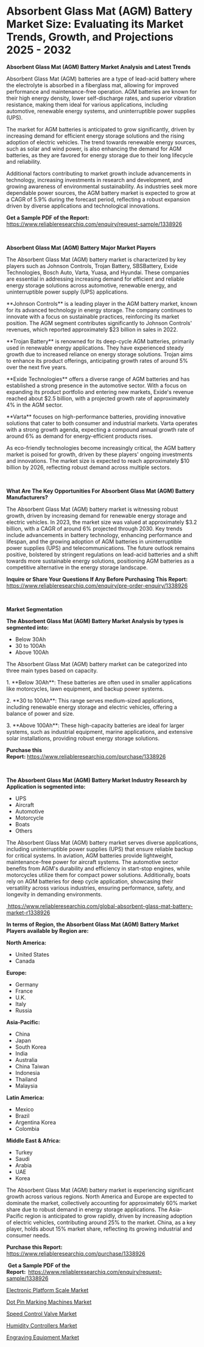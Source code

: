 <p><h1>Absorbent Glass Mat (AGM) Battery Market Size: Evaluating its Market Trends, Growth, and Projections 2025 - 2032</h1></p><p><strong>Absorbent Glass Mat (AGM) Battery Market Analysis and Latest Trends</strong></p>
<p><p>Absorbent Glass Mat (AGM) batteries are a type of lead-acid battery where the electrolyte is absorbed in a fiberglass mat, allowing for improved performance and maintenance-free operation. AGM batteries are known for their high energy density, lower self-discharge rates, and superior vibration resistance, making them ideal for various applications, including automotive, renewable energy systems, and uninterruptible power supplies (UPS).</p><p>The market for AGM batteries is anticipated to grow significantly, driven by increasing demand for efficient energy storage solutions and the rising adoption of electric vehicles. The trend towards renewable energy sources, such as solar and wind power, is also enhancing the demand for AGM batteries, as they are favored for energy storage due to their long lifecycle and reliability.</p><p>Additional factors contributing to market growth include advancements in technology, increasing investments in research and development, and growing awareness of environmental sustainability. As industries seek more dependable power sources, the AGM battery market is expected to grow at a CAGR of 5.9% during the forecast period, reflecting a robust expansion driven by diverse applications and technological innovations.</p></p>
<p><strong>Get a Sample PDF of the Report:&nbsp;</strong> <a href="https://www.reliableresearchiq.com/enquiry/request-sample/1338926?utm_campaign=1876&utm_medium=2&utm_source=Github&utm_content=ia&utm_term=28022025&utm_id=absorbent-glass-mat-agm-battery">https://www.reliableresearchiq.com/enquiry/request-sample/1338926</a></p>
<p>&nbsp;</p>
<p><strong>Absorbent Glass Mat (AGM) Battery Major Market Players</strong></p>
<p><p>The Absorbent Glass Mat (AGM) battery market is characterized by key players such as Johnson Controls, Trojan Battery, SBSBattery, Exide Technologies, Bosch Auto, Varta, Yuasa, and Hyundai. These companies are essential in addressing increasing demand for efficient and reliable energy storage solutions across automotive, renewable energy, and uninterruptible power supply (UPS) applications.</p><p>**Johnson Controls** is a leading player in the AGM battery market, known for its advanced technology in energy storage. The company continues to innovate with a focus on sustainable practices, reinforcing its market position. The AGM segment contributes significantly to Johnson Controls' revenues, which reported approximately $23 billion in sales in 2022. </p><p>**Trojan Battery** is renowned for its deep-cycle AGM batteries, primarily used in renewable energy applications. They have experienced steady growth due to increased reliance on energy storage solutions. Trojan aims to enhance its product offerings, anticipating growth rates of around 5% over the next five years. </p><p>**Exide Technologies** offers a diverse range of AGM batteries and has established a strong presence in the automotive sector. With a focus on expanding its product portfolio and entering new markets, Exide's revenue reached about $2.5 billion, with a projected growth rate of approximately 4% in the AGM sector.</p><p>**Varta** focuses on high-performance batteries, providing innovative solutions that cater to both consumer and industrial markets. Varta operates with a strong growth agenda, expecting a compound annual growth rate of around 6% as demand for energy-efficient products rises.</p><p>As eco-friendly technologies become increasingly critical, the AGM battery market is poised for growth, driven by these players' ongoing investments and innovations. The market size is expected to reach approximately $10 billion by 2026, reflecting robust demand across multiple sectors.</p></p>
<p>&nbsp;</p>
<p><strong>What Are The Key Opportunities For Absorbent Glass Mat (AGM) Battery Manufacturers?</strong></p>
<p><p>The Absorbent Glass Mat (AGM) battery market is witnessing robust growth, driven by increasing demand for renewable energy storage and electric vehicles. In 2023, the market size was valued at approximately $3.2 billion, with a CAGR of around 6% projected through 2030. Key trends include advancements in battery technology, enhancing performance and lifespan, and the growing adoption of AGM batteries in uninterruptible power supplies (UPS) and telecommunications. The future outlook remains positive, bolstered by stringent regulations on lead-acid batteries and a shift towards more sustainable energy solutions, positioning AGM batteries as a competitive alternative in the energy storage landscape.</p></p>
<p><strong>Inquire or Share Your Questions If Any Before Purchasing This Report:</strong> <a href="https://www.reliableresearchiq.com/enquiry/pre-order-enquiry/1338926?utm_campaign=1876&utm_medium=2&utm_source=Github&utm_content=ia&utm_term=28022025&utm_id=absorbent-glass-mat-agm-battery">https://www.reliableresearchiq.com/enquiry/pre-order-enquiry/1338926</a></p>
<p>&nbsp;</p>
<p><strong>Market Segmentation</strong></p>
<p><strong>The Absorbent Glass Mat (AGM) Battery Market Analysis by types is segmented into:</strong></p>
<p><ul><li>Below 30Ah</li><li>30 to 100Ah</li><li>Above 100Ah</li></ul></p>
<p><p>The Absorbent Glass Mat (AGM) battery market can be categorized into three main types based on capacity. </p><p>1. **Below 30Ah**: These batteries are often used in smaller applications like motorcycles, lawn equipment, and backup power systems.</p><p> </p><p>2. **30 to 100Ah**: This range serves medium-sized applications, including renewable energy storage and electric vehicles, offering a balance of power and size.</p><p>3. **Above 100Ah**: These high-capacity batteries are ideal for larger systems, such as industrial equipment, marine applications, and extensive solar installations, providing robust energy storage solutions.</p></p>
<p><strong>Purchase this Report:&nbsp;</strong><a href="https://www.reliableresearchiq.com/purchase/1338926?utm_campaign=1876&utm_medium=2&utm_source=Github&utm_content=ia&utm_term=28022025&utm_id=absorbent-glass-mat-agm-battery">https://www.reliableresearchiq.com/purchase/1338926</a></p>
<p>&nbsp;</p>
<p><strong>The Absorbent Glass Mat (AGM) Battery Market Industry Research by Application is segmented into:</strong></p>
<p><ul><li>UPS</li><li>Aircraft</li><li>Automotive</li><li>Motorcycle</li><li>Boats</li><li>Others</li></ul></p>
<p><p>The Absorbent Glass Mat (AGM) battery market serves diverse applications, including uninterruptible power supplies (UPS) that ensure reliable backup for critical systems. In aviation, AGM batteries provide lightweight, maintenance-free power for aircraft systems. The automotive sector benefits from AGM's durability and efficiency in start-stop engines, while motorcycles utilize them for compact power solutions. Additionally, boats rely on AGM batteries for deep cycle application, showcasing their versatility across various industries, ensuring performance, safety, and longevity in demanding environments.</p></p>
<p><a href="https://www.reliableresearchiq.com/global-absorbent-glass-mat-battery-market-r1338926?utm_campaign=1876&utm_medium=2&utm_source=Github&utm_content=ia&utm_term=28022025&utm_id=absorbent-glass-mat-agm-battery">&nbsp;https://www.reliableresearchiq.com/global-absorbent-glass-mat-battery-market-r1338926</a></p>
<p><strong>In terms of Region, the Absorbent Glass Mat (AGM) Battery Market Players available by Region are:</strong></p>
<p>
    <p> <strong> North America: </strong>
        <ul>
            <li>United States</li>
            <li>Canada</li>
        </ul>
        </p> 
    <p> <strong> Europe: </strong>
        <ul>
            <li>Germany</li>
            <li>France</li>
            <li>U.K.</li>
            <li>Italy</li>
            <li>Russia</li>
        </ul>
        </p> 
    <p> <strong> Asia-Pacific: </strong>
        <ul>
            <li>China</li>
            <li>Japan</li>
            <li>South Korea</li>
            <li>India</li>
            <li>Australia</li>
            <li>China Taiwan</li>
            <li>Indonesia</li>
            <li>Thailand</li>
            <li>Malaysia</li>
        </ul>
        </p> 
    <p> <strong> Latin America: </strong>
        <ul>
            <li>Mexico</li>
            <li>Brazil</li>
            <li>Argentina Korea</li>
            <li>Colombia</li>
        </ul>
        </p> 
    <p> <strong> Middle East & Africa: </strong>
        <ul>
            <li>Turkey</li>
            <li>Saudi</li>
            <li>Arabia</li>
            <li>UAE</li>
            <li>Korea</li>
        </ul>
    </p>
    </p>
<p><p>The Absorbent Glass Mat (AGM) battery market is experiencing significant growth across various regions. North America and Europe are expected to dominate the market, collectively accounting for approximately 60% market share due to robust demand in energy storage applications. The Asia-Pacific region is anticipated to grow rapidly, driven by increasing adoption of electric vehicles, contributing around 25% to the market. China, as a key player, holds about 15% market share, reflecting its growing industrial and consumer needs.</p></p>
<p><strong>Purchase this Report: </strong><a href="https://www.reliableresearchiq.com/purchase/1338926?utm_campaign=1876&utm_medium=2&utm_source=Github&utm_content=ia&utm_term=28022025&utm_id=absorbent-glass-mat-agm-battery">https://www.reliableresearchiq.com/purchase/1338926</a></p>
<p>&nbsp;<strong>Get a Sample PDF of the Report:&nbsp;&nbsp;</strong><a href="https://www.reliableresearchiq.com/enquiry/request-sample/1338926?utm_campaign=1876&utm_medium=2&utm_source=Github&utm_content=ia&utm_term=28022025&utm_id=absorbent-glass-mat-agm-battery">https://www.reliableresearchiq.com/enquiry/request-sample/1338926</a></p>
<p><strong></strong></p>
<p><p><a href="https://github.com/mateyappiazo/Market-Research-Report-List-1/blob/main/electronic-platform-scale-market.md?utm_campaign=1876&utm_medium=2&utm_source=Github&utm_content=ia&utm_term=28022025&utm_id=absorbent-glass-mat-agm-battery">Electronic Platform Scale Market</a></p><p><a href="https://github.com/voetzeszuh/Market-Research-Report-List-1/blob/main/dot-pin-marking-machines-market.md?utm_campaign=1876&utm_medium=2&utm_source=Github&utm_content=ia&utm_term=28022025&utm_id=absorbent-glass-mat-agm-battery">Dot Pin Marking Machines Market</a></p><p><a href="https://github.com/gunbybeahmg1/Market-Research-Report-List-1/blob/main/speed-control-valve-market.md?utm_campaign=1876&utm_medium=2&utm_source=Github&utm_content=ia&utm_term=28022025&utm_id=absorbent-glass-mat-agm-battery">Speed Control Valve Market</a></p><p><a href="https://github.com/eissaebanye3/Market-Research-Report-List-1/blob/main/humidity-controllers-market.md?utm_campaign=1876&utm_medium=2&utm_source=Github&utm_content=ia&utm_term=28022025&utm_id=absorbent-glass-mat-agm-battery">Humidity Controllers Market</a></p><p><a href="https://github.com/celpabembes/Market-Research-Report-List-1/blob/main/engraving-equipment-market.md?utm_campaign=1876&utm_medium=2&utm_source=Github&utm_content=ia&utm_term=28022025&utm_id=absorbent-glass-mat-agm-battery">Engraving Equipment Market</a></p></p>